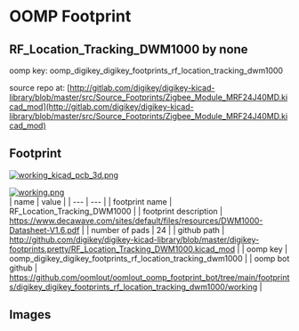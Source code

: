 # OOMP Footprint  
## RF_Location_Tracking_DWM1000  by none  
  
oomp key: oomp_digikey_digikey_footprints_rf_location_tracking_dwm1000  
  
source repo at: [http://gitlab.com/digikey/digikey-kicad-library/blob/master/src/Source_Footprints/Zigbee_Module_MRF24J40MD.kicad_mod](http://gitlab.com/digikey/digikey-kicad-library/blob/master/src/Source_Footprints/Zigbee_Module_MRF24J40MD.kicad_mod)  
## Footprint  
  
[![working_kicad_pcb_3d.png](working_kicad_pcb_3d_600.png)](working_kicad_pcb_3d.png)  
  
[![working.png](working_600.png)](working.png)  
| name | value | 
| --- | --- | 
| footprint name | RF_Location_Tracking_DWM1000 | 
| footprint description | https://www.decawave.com/sites/default/files/resources/DWM1000-Datasheet-V1.6.pdf | 
| number of pads | 24 | 
| github path | http://github.com/digikey/digikey-kicad-library/blob/master/digikey-footprints.pretty/RF_Location_Tracking_DWM1000.kicad_mod | 
| oomp key | oomp_digikey_digikey_footprints_rf_location_tracking_dwm1000 | 
| oomp bot github | https://github.com/oomlout/oomlout_oomp_footprint_bot/tree/main/footprints/digikey_digikey_footprints_rf_location_tracking_dwm1000/working | 
## Images  
